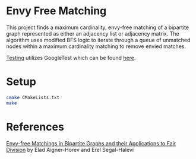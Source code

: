 # Envy Free Matching
 This project finds a maximum cardinality, envy-free matching of a bipartite graph represented as either an adjacency list or adjacency matrix. The algorithm uses modified BFS logic to iterate through a queue of unmatched nodes within a maximum cardinality matching to remove envied matches. 
 
 [Testing](https://github.com/Evalde/max-cardinality-envy-free-matching/blob/main/project_tests.cpp) utilizes GoogleTest which can be found [here](https://github.com/google/googletest).

 # Setup

 ```sh
 cmake CMakeLists.txt
 make
 ```

 # References

 [Envy-free Matchings in Bipartite Graphs and their Applications to Fair Division](https://arxiv.org/pdf/1901.09527.pdf) by Elad Aigner-Horev and Erel Segal-Halevi